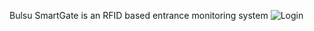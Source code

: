 Bulsu SmartGate is an RFID based entrance monitoring system 
 
 
![Login](https://github.com/user-attachments/assets/2ce6380e-cba8-4d93-a961-91257a3dac9a)
